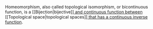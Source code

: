 Homeomorphism, also called topological isomorphism, or bicontinuous function, is a [[Bijection|bijective]]<u> and continuous function between </u>[[Topological space|topological spaces]]<u> that has a continuous inverse function</u>.

